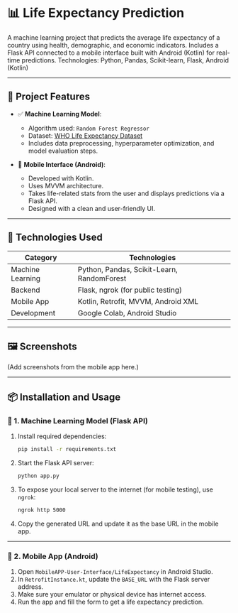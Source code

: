 # 📊 Life Expectancy Prediction

A machine learning project that predicts the average life expectancy of a country using health, demographic, and economic indicators.
Includes a Flask API connected to a mobile interface built with Android (Kotlin) for real-time predictions.
Technologies: Python, Pandas, Scikit-learn, Flask, Android (Kotlin)

---

## 🚀 Project Features

- ✅ **Machine Learning Model**:  
  - Algorithm used: `Random Forest Regressor`  
  - Dataset: [WHO Life Expectancy Dataset](https://www.kaggle.com/datasets/kumarajarshi/life-expectancy-who)  
  - Includes data preprocessing, hyperparameter optimization, and model evaluation steps.

- 📱 **Mobile Interface (Android)**:  
  - Developed with Kotlin.  
  - Uses MVVM architecture.  
  - Takes life-related stats from the user and displays predictions via a Flask API.  
  - Designed with a clean and user-friendly UI.

---

## 🧠 Technologies Used

| Category | Technologies |
|----------|--------------|
| Machine Learning | Python, Pandas, Scikit-Learn, RandomForest |
| Backend | Flask, ngrok (for public testing) |
| Mobile App | Kotlin, Retrofit, MVVM, Android XML |
| Development | Google Colab, Android Studio |

---

## 🖼️ Screenshots

(Add screenshots from the mobile app here.)

---

## 📦 Installation and Usage

### 🧪 1. Machine Learning Model (Flask API)

1. Install required dependencies:
    ```bash
    pip install -r requirements.txt
    ```

2. Start the Flask API server:
    ```bash
    python app.py
    ```

3. To expose your local server to the internet (for mobile testing), use `ngrok`:
    ```bash
    ngrok http 5000
    ```

4. Copy the generated URL and update it as the base URL in the mobile app.

---

### 📱 2. Mobile App (Android)

1. Open `MobileAPP-User-Interface/LifeExpectancy` in Android Studio.
2. In `RetrofitInstance.kt`, update the `BASE_URL` with the Flask server address.
3. Make sure your emulator or physical device has internet access.
4. Run the app and fill the form to get a life expectancy prediction.
